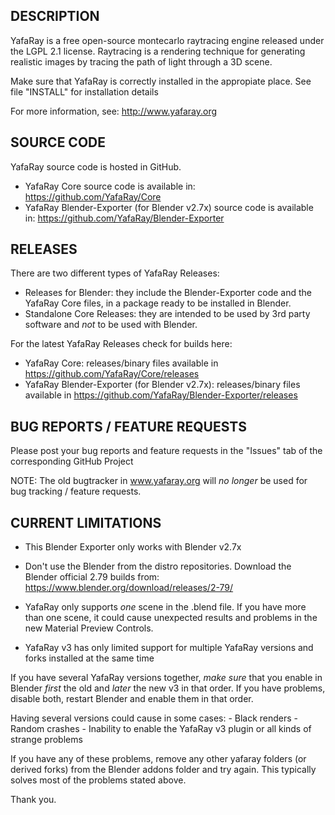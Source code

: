 DESCRIPTION
-----------
YafaRay is a free open-source montecarlo raytracing engine released under the LGPL 2.1 license. Raytracing is a rendering technique for generating realistic images by tracing the path of light through a 3D scene. 

Make sure that YafaRay is correctly installed in the appropiate place. See file "INSTALL" for installation details

For more information, see: http://www.yafaray.org


SOURCE CODE
-----------
YafaRay source code is hosted in GitHub.

* YafaRay Core source code is available in: https://github.com/YafaRay/Core
* YafaRay Blender-Exporter (for Blender v2.7x) source code is available in: https://github.com/YafaRay/Blender-Exporter


RELEASES
--------
There are two different types of YafaRay Releases:

* Releases for Blender: they include the Blender-Exporter code and the YafaRay Core files, in a package ready to be installed in Blender.
* Standalone Core Releases: they are intended to be used by 3rd party software and *not* to be used with Blender. 

For the latest YafaRay Releases check for builds here:
* YafaRay Core: releases/binary files available in https://github.com/YafaRay/Core/releases
* YafaRay Blender-Exporter (for Blender v2.7x): releases/binary files available in https://github.com/YafaRay/Blender-Exporter/releases


BUG REPORTS / FEATURE REQUESTS
------------------------------
Please post your bug reports and feature requests in the "Issues" tab of the corresponding GitHub Project

NOTE: The old bugtracker in www.yafaray.org will *no longer* be used for bug tracking / feature requests.


CURRENT LIMITATIONS
-------------------
* This Blender Exporter only works with Blender v2.7x

* Don't use the Blender from the distro repositories. Download the Blender official 2.79 builds from:
https://www.blender.org/download/releases/2-79/

* YafaRay only supports *one* scene in the .blend file. If you have more than one scene, it could cause unexpected results and problems in the new Material Preview Controls.

* YafaRay v3 has only limited support for multiple YafaRay versions and forks installed at the same time

If you have several YafaRay versions together, *make sure* that you enable in Blender *first* the old and *later* the new v3 in that order. If you have problems, disable both, restart Blender and enable them in that order.

Having several versions could cause in some cases:
    - Black renders
    - Random crashes
    - Inability to enable the YafaRay v3 plugin or all kinds of strange problems

If you have any of these problems, remove any other yafaray folders (or derived forks) from the Blender addons folder and try again. This typically solves most of the problems stated above.


Thank you.
